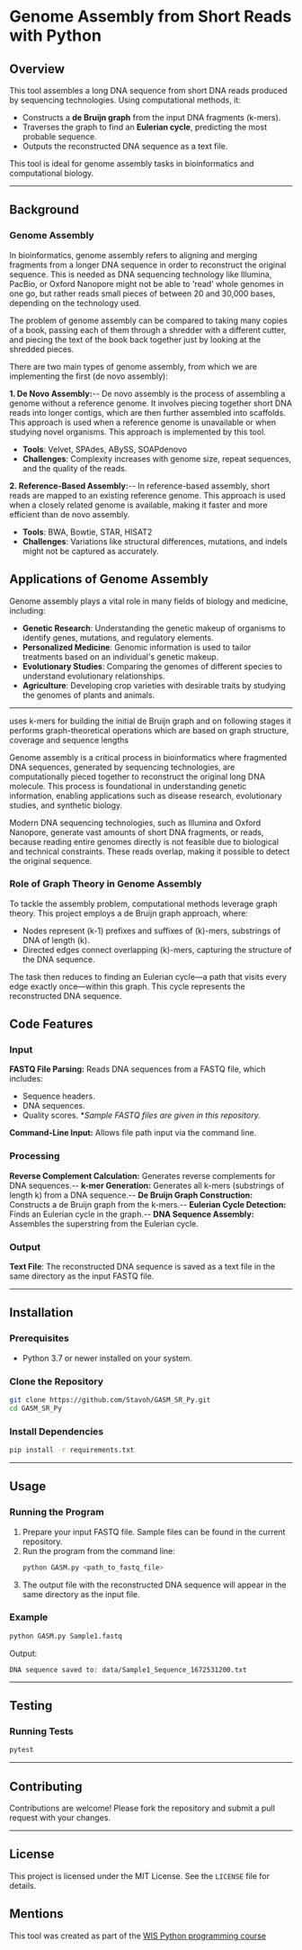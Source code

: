 # Genome Assembly from Short Reads with Python

## Overview
This tool assembles a long DNA sequence from short DNA reads produced by sequencing technologies. Using computational methods, it:

- Constructs a **de Bruijn graph** from the input DNA fragments (k-mers).
- Traverses the graph to find an **Eulerian cycle**, predicting the most probable sequence.
- Outputs the reconstructed DNA sequence as a text file.

This tool is ideal for genome assembly tasks in bioinformatics and computational biology.

---

## Background

### Genome Assembly

In bioinformatics, genome assembly refers to aligning and merging fragments from a longer DNA sequence in order to reconstruct the original sequence. This is needed as DNA sequencing technology like Illumina, PacBio, or Oxford Nanopore might not be able to 'read' whole genomes in one go, but rather reads small pieces of between 20 and 30,000 bases, depending on the technology used.

The problem of genome assembly can be compared to taking many copies of a book, passing each of them through a shredder with a different cutter, and piecing the text of the book back together just by looking at the shredded pieces.

There are two main types of genome assembly, from which we are implementing the first (de novo assembly):

**1. De Novo Assembly:**--
De novo assembly is the process of assembling a genome without a reference genome. It involves piecing together short DNA reads into longer contigs, which are then further assembled into scaffolds. This approach is used when a reference genome is unavailable or when studying novel organisms. This approach is implemented by this tool.

- **Tools**: Velvet, SPAdes, ABySS, SOAPdenovo
- **Challenges**: Complexity increases with genome size, repeat sequences, and the quality of the reads.

**2. Reference-Based Assembly:**--
In reference-based assembly, short reads are mapped to an existing reference genome. This approach is used when a closely related genome is available, making it faster and more efficient than de novo assembly.

- **Tools**: BWA, Bowtie, STAR, HISAT2
- **Challenges**: Variations like structural differences, mutations, and indels might not be captured as accurately.

## Applications of Genome Assembly

Genome assembly plays a vital role in many fields of biology and medicine, including:

- **Genetic Research**: Understanding the genetic makeup of organisms to identify genes, mutations, and regulatory elements.
- **Personalized Medicine**: Genomic information is used to tailor treatments based on an individual's genetic makeup.
- **Evolutionary Studies**: Comparing the genomes of different species to understand evolutionary relationships.
- **Agriculture**: Developing crop varieties with desirable traits by studying the genomes of plants and animals.

---

uses k-mers for building the initial de Bruijn graph and on following stages it performs graph-theoretical operations which are based on graph structure, coverage and sequence lengths














Genome assembly is a critical process in bioinformatics where fragmented DNA sequences, generated by sequencing technologies, are computationally pieced together to reconstruct the original long DNA molecule. This process is foundational in understanding genetic information, enabling applications such as disease research, evolutionary studies, and synthetic biology.

Modern DNA sequencing technologies, such as Illumina and Oxford Nanopore, generate vast amounts of short DNA fragments, or reads, because reading entire genomes directly is not feasible due to biological and technical constraints. These reads overlap, making it possible to detect the original sequence.

### Role of Graph Theory in Genome Assembly
To tackle the assembly problem, computational methods leverage graph theory. This project employs a de Bruijn graph approach, where:
- Nodes represent \(k-1\) prefixes and suffixes of \(k\)-mers, substrings of DNA of length \(k\).
- Directed edges connect overlapping \(k\)-mers, capturing the structure of the DNA sequence.

The task then reduces to finding an Eulerian cycle—a path that visits every edge exactly once—within this graph. This cycle represents the reconstructed DNA sequence.

## Code Features

### Input

**FASTQ File Parsing:**
Reads DNA sequences from a FASTQ file, which includes:
  - Sequence headers.
  - DNA sequences.
  - Quality scores.
*_Sample FASTQ files are given in this repository._

**Command-Line Input:**
Allows file path input via the command line.

### Processing

**Reverse Complement Calculation:**
Generates reverse complements for DNA sequences.--
**k-mer Generation:**
Generates all k-mers (substrings of length k) from a DNA sequence.--
**De Bruijn Graph Construction:**
Constructs a de Bruijn graph from the k-mers.--
**Eulerian Cycle Detection:**
Finds an Eulerian cycle in the graph.--
**DNA Sequence Assembly:**
Assembles the superstring from the Eulerian cycle.

### Output

**Text File**:
The reconstructed DNA sequence is saved as a text file in the same directory as the input FASTQ file.

---

## Installation

### Prerequisites
- Python 3.7 or newer installed on your system.

### Clone the Repository
```bash
git clone https://github.com/Stavoh/GASM_SR_Py.git
cd GASM_SR_Py
```

### Install Dependencies
```bash
pip install -r requirements.txt
```

---

## Usage

### Running the Program
1. Prepare your input FASTQ file. Sample files can be found in the current repository.
2. Run the program from the command line:
   ```bash
   python GASM.py <path_to_fastq_file>
   ```
4. The output file with the reconstructed DNA sequence will appear in the same directory as the input file.

### Example
```bash
python GASM.py Sample1.fastq
```
Output:
```
DNA sequence saved to: data/Sample1_Sequence_1672531200.txt
```

---

## Testing

### Running Tests
```bash
pytest
```

---

## Contributing
Contributions are welcome! Please fork the repository and submit a pull request with your changes.

---

## License
This project is licensed under the MIT License. See the `LICENSE` file for details.

## Mentions
This tool was created as part of the [WIS Python programming course](https://github.com/szabgab/wis-python-course-2024-11.git)
